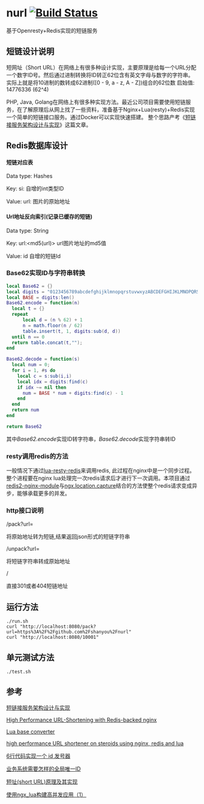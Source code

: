 # nurl [![Build Status](https://travis-ci.org/shanyou/nurl.svg?branch=master)](https://travis-ci.org/shanyou/nurl)

基于Openresty+Redis实现的短链服务

## 短链设计说明
短网址（Short URL）在网络上有很多种设计实现，主要原理是给每一个URL分配一个数字ID号。然后通过进制转换将ID转正62位含有英文字母与数字的字符串。实际上就是将10进制的数转成62进制([0 - 9, a - z, A - Z])组合的62位数
启始值: 14776336 (62^4)

PHP, Java, Golang在网络上有很多种实现方法。最近公司项目需要使用短链服务，在了解原理后从网上找了一些资料，准备基于Nginx+Lua(resty)+Redis实现一个简单的短链接口服务。通过Docker可以实现快速搭建。 整个思路产考《[短链接服务架构设计与实现](https://www.zybuluo.com/zhangnian88123/note/484298)》这篇文章。

## Redis数据库设计
#### 短链对应表
Data type: Hashes

Key: si:<id> 自增的int类型ID

Value:
  url: 图片的原始地址

#### Url地址反向索引(记录已缓存的短链)
Data type: String  

Key: url:<md5(url)> url图片地址的md5值

Value: id 自增的短链Id

### Base62实现ID与字符串转换
```lua
local Base62 = {}
local digits = "0123456789abcdefghijklmnopqrstuvwxyzABCDEFGHIJKLMNOPQRSTUVWXYZ"
local BASE = digits:len()
Base62.encode = function(n)
  local t = {}
  repeat
      local d = (n % 62) + 1
      n = math.floor(n / 62)
      table.insert(t, 1, digits:sub(d, d))
  until n == 0
  return table.concat(t,"");
end

Base62.decode = function(s)
  local num = 0;
  for i = 1, #s do
    local c = s:sub(i,i)
    local idx = digits:find(c)
    if idx ~= nil then
      num = BASE * num + digits:find(c) - 1
    end
  end
  return num
end

return Base62
```

其中*Base62.encode*实现ID转字符串，*Base62.decode*实现字符串转ID

### resty调用redis的方法
一般情况下通过[lua-resty-redis](https://github.com/openresty/lua-resty-redis)来调用redis, 此过程在nginx中是一个同步过程。整个进程要在nginx lua处理完一次redis请求后才进行下一次调用。本项目通过[redis2-nginx-module](https://github.com/openresty/redis2-nginx-module)与[ngx.location.capture](https://github.com/openresty/lua-nginx-module#ngxlocationcapture)结合的方法使整个redis请求变成异步，能够承载更多的并发。

### http接口说明
/pack?url=<url>

将原始地址转为短链,结果返回json形式的短链字符串

/unpack?url=<shoturl>

将短链字符串转成原始地址

/<shorturl>

直接301或者404短链地址

## 运行方法
```shell
./run.sh
curl "http://localhost:8080/pack?url=https%3A%2F%2Fgithub.com%2Fshanyou%2Fnurl"
curl "http://localhost:8080/10001"
```

## 单元测试方法
```shell
./test.sh
```

## 参考
[短链接服务架构设计与实现](https://www.zybuluo.com/zhangnian88123/note/484298)

[High Performance URL-Shortening with Redis-backed nginx](http://uberblo.gs/2011/06/high-performance-url-shortening-with-redis-backed-nginx)

[Lua base converter](http://stackoverflow.com/questions/3554315/lua-base-converter)

[high performance URL shortener on steroids using nginx, redis and lua](https://gist.github.com/MendelGusmao/2356310)

[6行代码实现一个 id 发号器](http://blog.fulin.org/2015/07/uuid_generator_in_6_lines/)

[业务系统需要怎样的全局唯一ID](http://weibo.com/p/1001603800404851831206)

[短址(short URL)原理及其实现](http://blog.csdn.net/beiyeqingteng/article/details/7706010)

[使用ngx_lua构建高并发应用（1）](http://blog.csdn.net/chosen0ne/article/details/7304192)
